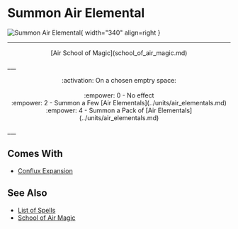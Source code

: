 # Summon Air Elemental

![Summon Air Elemental](../assets/spells-summon_air_elemental.webp){ width="340" align=right }

___
<p style="text-align: center;" markdown>[Air School of Magic](school_of_air_magic.md)</p>
___
<p style="text-align: center;" markdown>:activation: On a chosen emptry space:<br><br>:empower: 0 - No effect<br>:empower: 2 - Summon a Few [Air Elementals](../units/air_elementals.md)<br>:empower: 4 - Summon a Pack of [Air Elementals](../units/air_elementals.md)</p>
___


## Comes With

- [Conflux Expansion](../content.md)


## See Also

- [List of Spells](../spells.md)
- [School of Air Magic](school_of_air_magic.md)
